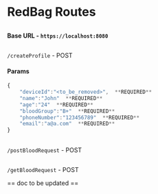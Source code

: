 # RedBag Routes
##
#### Base URL - `https://localhost:8080`

##
`/createProfile` - POST

#### Params
```js
{
    "deviceId":"<to_be_removed>",  **REQUIRED**
    "name":"John"  **REQUIRED**
    "age":"24"  **REQUIRED**
    "bloodGroup":"B+"  **REQUIRED**
    "phoneNumber":"123456789"  **REQUIRED**
    "email":"a@a.com"  **REQUIRED**
}
```

##
`/postBloodRequest` - POST


##
`/getBloodRequest` - POST


== doc to be updated == 